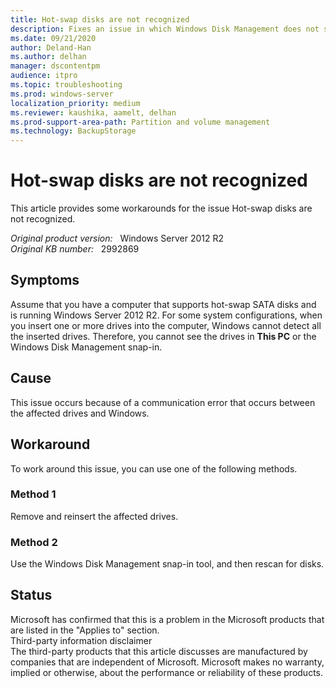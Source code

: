 ```yaml
---
title: Hot-swap disks are not recognized 
description: Fixes an issue in which Windows Disk Management does not show hot-swap drives
ms.date: 09/21/2020
author: Deland-Han
ms.author: delhan 
manager: dscontentpm
audience: itpro
ms.topic: troubleshooting
ms.prod: windows-server
localization_priority: medium
ms.reviewer: kaushika, aamelt, delhan
ms.prod-support-area-path: Partition and volume management
ms.technology: BackupStorage
---
```

# Hot-swap disks are not recognized

This article provides some workarounds for the issue Hot-swap disks are not recognized.

_Original product version:_ &nbsp; Windows Server 2012 R2  
_Original KB number:_ &nbsp; 2992869

## Symptoms

Assume that you have a computer that supports hot-swap SATA disks and is running Windows Server 2012 R2. For some system configurations, when you insert one or more drives into the computer, Windows cannot detect all the inserted drives. Therefore, you cannot see the drives in **This PC**  or the Windows Disk Management snap-in.  

## Cause

This issue occurs because of a communication error that occurs between the affected drives and Windows.

## Workaround

To work around this issue, you can use one of the following methods.

### Method 1

Remove and reinsert the affected drives.

### Method 2

Use the Windows Disk Management snap-in tool, and then rescan for disks.

## Status

Microsoft has confirmed that this is a problem in the Microsoft products that are listed in the "Applies to" section.  
 Third-party information disclaimer  
 The third-party products that this article discusses are manufactured by companies that are independent of Microsoft. Microsoft makes no warranty, implied or otherwise, about the performance or reliability of these products.

